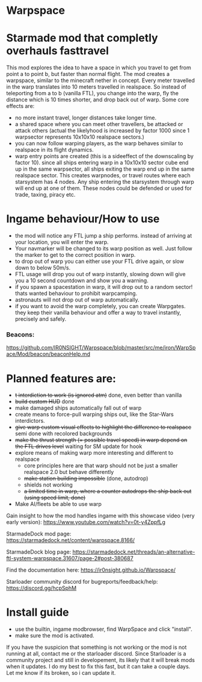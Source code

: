 # Warpspace
# Starmade mod that completly overhauls fasttravel

This mod explores the idea to have a space in which you travel to get from point a to point b, but faster than normal flight.
The mod creates a warpspace, similar to the minecraft nether in concept. Every meter travelled in the warp translates into 10 meters travelled in realspace. 
So instead of teleporting from a to b (vanilla FTL), you change into the warp, fly the distance which is 10 times shorter, and drop back out of warp.
Some core effects are:
- no more instant travel, longer distances take longer time.
- a shared space where you can meet other travellers, be attacked or attack others (actual the likelyhood is increased by factor 1000 since 1 warpsector represents 10x10x10 realspace sectors.)
- you can now follow warping players, as the warp behaves similar to realspace in its flight dynamics.
- warp entry points are created (this is a sideeffect of the downscaling by factor 10). since all ships entering warp in a 10x10x10 sector cube end up in the same warpsector,
  all ships exiting the warp end up in the same realspace sector. This creates warpnodes, or travel routes where each starsystem has 4 nodes. Any ship entering the starsystem  through warp will end up at one of them.
  These nodes could be defended or used for trade, taxing, piracy etc. 


# Ingame behaviour/How to use
- the mod will notice any FTL jump a ship performs. instead of arriving at your location, you will enter the warp.
- Your navmarker will be changed to its warp position as well. Just follow the marker to get to the correct position in warp.
- to drop out of warp you can either use your FTL drive again, or slow down to below 50m/s.
- FTL usage will drop you out of warp instantly, slowing down will give you a 10 second countdown and show you a warning.
- if you spawn a spacestation in warp, it will drop out to a random sector! thats wanted behaviour to prohibit warpcamping.
- astronauts will not drop out of warp automatically.
- if you want to avoid the warp completely, you can create Warpgates. they keep their vanilla behaviour and offer a way to travel instantly, precisely and safely.

### Beacons:
https://github.com/IR0NSIGHT/Warpspace/blob/master/src/me/iron/WarpSpace/Mod/beacon/beaconHelp.md

# Planned features are:
   + ~~t interdiction to work (is ignored atm)~~ done, even better than vanilla
   + ~~build custom HUD~~ done
   + make damaged ships automatically fall out of warp
   + create means to force-pull warping ships out, like the Star-Wars interdictors.
   + ~~give warp custom visual effects to highlight the difference to realspace~~ semi done with recolored backgrounds
   + ~~make the thrust strength (= possible travel speed) in warp depend on the FTL drives level~~ waiting for SM update for hook
   + explore means of making warp more interesting and different to realspace
        + core principles here are that warp should not be just a smaller realspace 2.0 but behave differently
        + ~~make station building impossible~~ (done, autodrop)
        + shields not working
        + ~~a limited time in warp, where a counter autodrops the ship back out (using speed limit, done)~~
   + Make AI/fleets be able to use warp

Gain insight to how the mod handles ingame with this showcase video (very early version):
https://www.youtube.com/watch?v=0t-y4ZppfLg

StarmadeDock mod page:
https://starmadedock.net/content/warpspace.8166/

StarmadeDock blog page:
https://starmadedock.net/threads/an-alternative-ftl-system-warpspace.31607/page-2#post-380687

Find the documentation here:
https://ir0nsight.github.io/Warpspace/

Starloader community discord for bugreports/feedback/help:
https://discord.gg/hcpSphM

# Install guide
- use the builtin, ingame modbrowser, find WarpSpace and click "install".
- make sure the mod is activated.

If you have the suspicion that something is not working or the mod is not running at all, contact me or the starloader discord.
Since Starloader is a community project and still in developement, its likely that it will break mods when it updates. I do my best to fix this fast, but it can take a couple days. Let me know if its broken, so i can update it.
